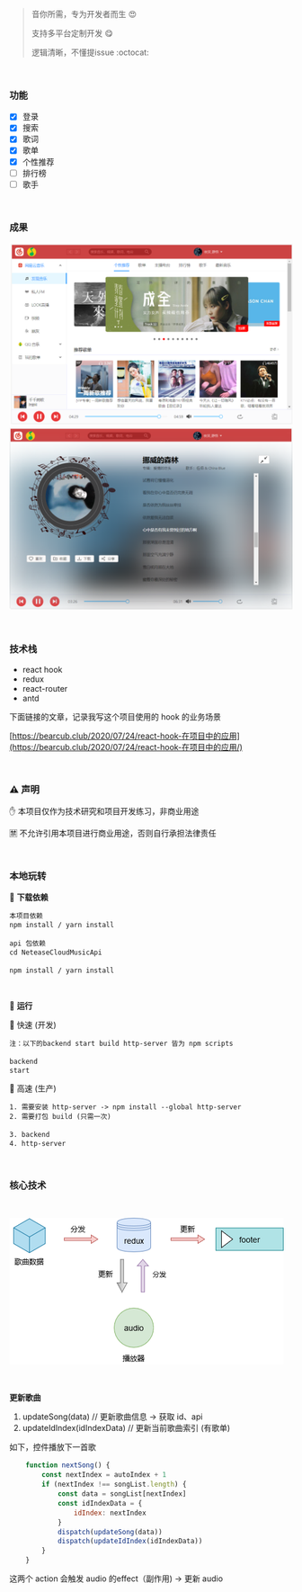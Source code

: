 > 音你所需，专为开发者而生​ :heart_eyes:
>
> 支持多平台定制开发 :yum:
> 
> 逻辑清晰，不懂提issue :octocat:


<br>

### 功能

* [x] 登录
* [x] 搜索
* [x] 歌词
* [x] 歌单
* [x] 个性推荐
* [ ] 排行榜
* [ ] 歌手

<br>

### 成果

![](https://github.com/WuLianN/react-media-player/blob/master/src/assets/display/home.png)
![](https://github.com/WuLianN/react-media-player/blob/master/src/assets/display/player.png)

<br>

### 技术栈

* react hook
* redux
* react-router
* antd

下面链接的文章，记录我写这个项目使用的 hook 的业务场景

[https://bearcub.club/2020/07/24/react-hook-在项目中的应用](https://bearcub.club/2020/07/24/react-hook-在项目中的应用/)

<br>

### :warning: 声明

 :raised_hand: 本项目仅作为技术研究和项目开发练习，非商业用途 

 :u7981: 不允许引用本项目进行商业用途，否则自行承担法律责任

<br>

### 本地玩转

:electric_plug: **下载依赖**

``` 
本项目依赖
npm install / yarn install

api 包依赖
cd NeteaseCloudMusicApi

npm install / yarn install
```

<br>

:running: **运行**

:turtle: 快速 (开发)

``` 
注：以下的backend start build http-server 皆为 npm scripts

backend 
start 
```

:rocket: 高速 (生产)

``` 
1. 需要安装 http-server -> npm install --global http-server
2. 需要打包 build (只需一次)

3. backend
4. http-server 

```

<br>

### 核心技术

<br>

![](https://github.com/WuLianN/react-media-player/blob/master/src/assets/display/tech-1.png)

<br>

**更新歌曲**

1.  updateSong(data) // 更新歌曲信息 -> 获取 id、api 
2.  updateIdIndex(idIndexData) // 更新当前歌曲索引 (有歌单)

如下，控件播放下一首歌

``` js
    function nextSong() {
        const nextIndex = autoIndex + 1
        if (nextIndex !== songList.length) {
            const data = songList[nextIndex]
            const idIndexData = {
                idIndex: nextIndex
            }
            dispatch(updateSong(data))
            dispatch(updateIdIndex(idIndexData))
        }
    }
```

这两个 action 会触发 audio 的effect（副作用) -> 更新 audio 
